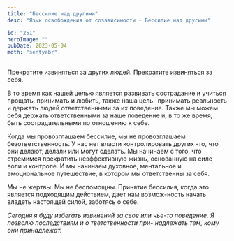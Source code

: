 ```yaml
---
title: "Бессилие над другими"
desc: "Язык освобождения от созависимости - Бессилие над другими"

id: "251"
heroImage: ""
pubDate: 2023-05-04
moth: "sentyabr"
---
```


Прекратите извиняться за других людей. Прекратите извиняться за себя.

В то время как нашей целью является развивать сострадание и учиться прощать,
принимать и любить, также наша цель -принимать реальность и держать людей
ответственными за их поведение. Также мы можем себя держать ответственными за
наше поведение и, в то же время, быть сострадательными по отношению к себе.

Когда мы провозглашаем бессилие, мы не провозглашаем безответственность. У нас
нет власти контролировать других -то, что они делают, делали или могут
сделать. Мы начинаем с того, что стремимся прекратить неэффективную жизнь,
основанную на силе воли и контроле. И мы начинаем духовное, ментальное и
эмоциональное путешествие, в котором мы ответственны за себя.

Мы не жертвы. Мы не беспомощны. Принятие бессилия, когда это является
подходящим действием, дает нам возмож-ность начать владеть настоящей силой,
заботясь о себе.

_Сегодня_ _я_ _буду_ _избегать_ _извинений_ _за_ _свое_ _или_ _чье-то_
_поведение._ _Я_ _позволю_ _последствиям_ _и_ _о_ _тветственности_ _при-
надлежать_ _тем,_ _кому_ _они_ _принадлежат._
